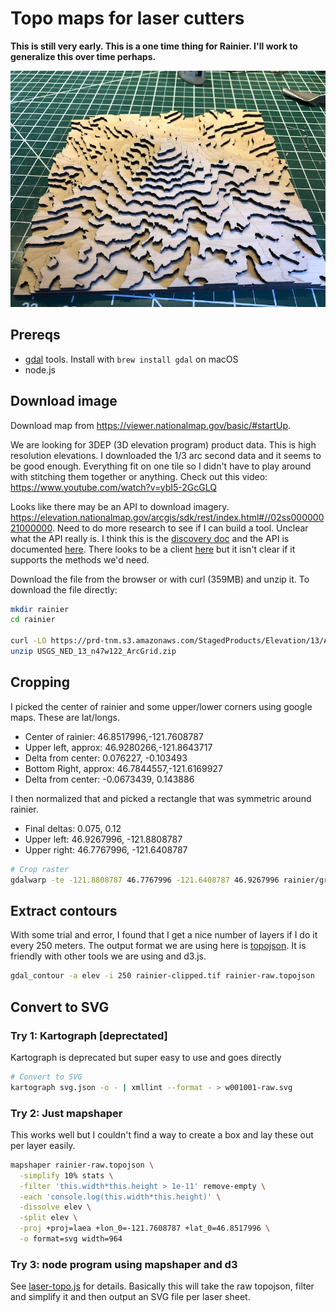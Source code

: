 # Topo maps for laser cutters

**This is still very early. This is a one time thing for Rainier. I'll work to generalize this over time perhaps.**

![Example topo map of Mt Rainier](example.jpg)

## Prereqs

* [gdal](https://www.gdal.org/) tools.  Install with `brew install gdal` on macOS
* node.js

## Download image
Download map from https://viewer.nationalmap.gov/basic/#startUp.

We are looking for 3DEP (3D elevation program) product data. This is high resolution elevations. I downloaded the 1/3 arc second data and it seems to be good enough.  Everything fit on one tile so I didn't have to play around with stitching them together or anything.  Check out this video: https://www.youtube.com/watch?v=ybI5-2GcGLQ

Looks like there may be an API to download imagery. https://elevation.nationalmap.gov/arcgis/sdk/rest/index.html#//02ss00000021000000.  Need to do more research to see if I can build a tool. Unclear what the API really is. I think this is the [discovery doc](https://index.nationalmap.gov/arcgis/rest/services/3DEPElevationIndex/MapServer?f=pjson) and the API is documented [here](https://developers.arcgis.com/rest/services-reference/resources-and-operations.htm).  There looks to be a client [here](https://github.com/Esri/arcgis-rest-js) but it isn't clear if it supports the methods we'd need.

Download the file from the browser or with curl (359MB) and unzip it. To download the file directly:

```bash
mkdir rainier
cd rainier

curl -LO https://prd-tnm.s3.amazonaws.com/StagedProducts/Elevation/13/ArcGrid/USGS_NED_13_n47w122_ArcGrid.zip
unzip USGS_NED_13_n47w122_ArcGrid.zip
```

## Cropping

I picked the center of rainier and some upper/lower corners using google maps.  These are lat/longs.

* Center of rainier:  46.8517996,-121.7608787
* Upper left, approx: 46.9280266,-121.8643717
* Delta from center: 0.076227, -0.103493
* Bottom Right, approx: 46.7844557,-121.6169927
* Delta from center: -0.0673439, 0.143886

I then normalized that and picked a rectangle that was symmetric around rainier.

* Final deltas: 0.075, 0.12
* Upper left: 46.9267996, -121.8808787
* Upper right: 46.7767996, -121.6408787

```bash
# Crop raster
gdalwarp -te -121.8808787 46.7767996 -121.6408787 46.9267996 rainier/grdn47w122_13/w001001.adf rainier-clipped.tif
```

## Extract contours

With some trial and error, I found that I get a nice number of layers if I do it every 250 meters.  The output format we are using here is [topojson](https://github.com/topojson/topojson/wiki). It is friendly with other tools we are using and d3.js.

```bash
gdal_contour -a elev -i 250 rainier-clipped.tif rainier-raw.topojson
```

## Convert to SVG

### Try 1: Kartograph [deprectated]
Kartograph is deprecated but super easy to use and goes directly

```bash
# Convert to SVG
kartograph svg.json -o - | xmllint --format - > w001001-raw.svg
```

### Try 2: Just mapshaper
This works well but I couldn't find a way to create a box and lay these out per layer easily.

```bash
mapshaper rainier-raw.topojson \
  -simplify 10% stats \
  -filter 'this.width*this.height > 1e-11' remove-empty \
  -each 'console.log(this.width*this.height)' \
  -dissolve elev \
  -split elev \
  -proj +proj=laea +lon_0=-121.7608787 +lat_0=46.8517996 \
  -o format=svg width=964
```
### Try 3: node program using mapshaper and d3

See [laser-topo.js](laser-topo.js) for details.  Basically this will take the raw topojson, filter and simplify it and then output an SVG file per laser sheet.

```bash

